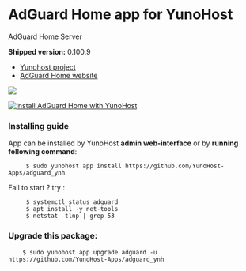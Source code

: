 # AdGuard Home app for YunoHost
AdGuard Home Server

**Shipped version:** 0.100.9

- [Yunohost project](https://yunohost.org)
- [AdGuard Home website](https://github.com/AdguardTeam/AdGuardHome)

![](https://camo.githubusercontent.com/c6c427a65dd6a52d092015fff9205e148130aa94/68747470733a2f2f63646e2e616467756172642e636f6d2f7075626c69632f416467756172642f436f6d6d6f6e2f616467756172645f686f6d652e737667)


[![Install AdGuard Home with YunoHost](https://install-app.yunohost.org/install-with-yunohost.png)](https://install-app.yunohost.org/?app=adguard)

### Installing guide

 App can be installed by YunoHost **admin web-interface** or by **running following command**:

         $ sudo yunohost app install https://github.com/YunoHost-Apps/adguard_ynh

 Fail to start ? try :

         $ systemctl status adguard
         $ apt install -y net-tools
         $ netstat -tlnp | grep 53


### Upgrade this package:

        $ sudo yunohost app upgrade adguard -u https://github.com/YunoHost-Apps/adguard_ynh

